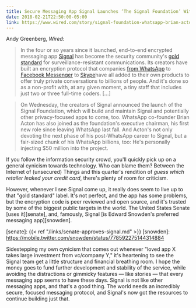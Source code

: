 ```yaml
---
title: Secure Messaging App Signal Launches ‘The Signal Foundation’ With $50 Million Investment From WhatsApp Co-Founder Brian Acton
date: 2018-02-21T22:50:00-05:00
link: https://www.wired.com/story/signal-foundation-whatsapp-brian-acton/
---
```


Andy Greenberg, _Wired_: 

> In the four or so years since it launched, end-to-end encrypted messaging app [Signal](http://www.wired.com/tag/signal) has become the security community's [gold standard](https://www.wired.com/story/ditch-all-those-other-messaging-apps-heres-why-you-should-use-signal/) for surveillance-resistant communications. Its creators have built an encryption protocol that companies [from WhatsApp](https://www.wired.com/2016/04/forget-apple-vs-fbi-whatsapp-just-switched-encryption-billion-people/) to [Facebook Messenger](https://www.wired.com/2016/10/facebook-completely-encrypted-messenger-update-now/) to [Skype](https://www.wired.com/story/skype-end-to-end-encryption-voice-text/)have all added to their own products to offer truly private conversations to billions of people. And it's done so as a non-profit with, at any given moment, a tiny staff that includes just two or three full-time coders. [...]

> On Wednesday, the creators of Signal announced the launch of the Signal Foundation, which will build and maintain Signal and potentially other privacy-focused apps to come, too. WhatsApp co-founder Brian Acton has also joined as the foundation's executive chairman, his first new role since leaving WhatsApp last fall. And Acton's not only devoting the next phase of his post-WhatsApp career to Signal, but a fair-sized chunk of his WhatsApp billions, too: He's personally injecting $50 million into the project.

If you follow the information security crowd, you'll quickly pick up on a general cynicism towards technology. Who can blame them? Between the Internet of (unsecured) Things and this quarter's rendition of *guess which retailer leaked your credit card*, there's plenty of room for criticism. 

However, whenever I see Signal come up, it really does seem to live up to that "gold standard" label. It's not perfect, and the app has some problems, but the encryption code is peer reviewed and open source, and it's trusted by some of the biggest public targets in the world. The United States Senate [uses it][senate], and, famously, Signal [is Edward Snowden's preferred messaging app][snowden].

[senate]: {{< ref "/links/senate-approves-signal.md" >}}
[snowden]: https://mobile.twitter.com/snowden/status/778592275144314884

Sidestepping my own cynicism that comes out whenever "loved app X takes large investment from vc/company Y," it's heartening to see the Signal team get a little structure and financial breathing room. I hope the money goes to fund further development and stability of the service, while avoiding the distractions or gimmicky features — like stories — that every messaging app seems to have these days. Signal is not like other messaging apps, and that's a good thing. The world needs an incredibly secure, focused messaging protocol, and Signal's now got the resources to continue building just that.  


